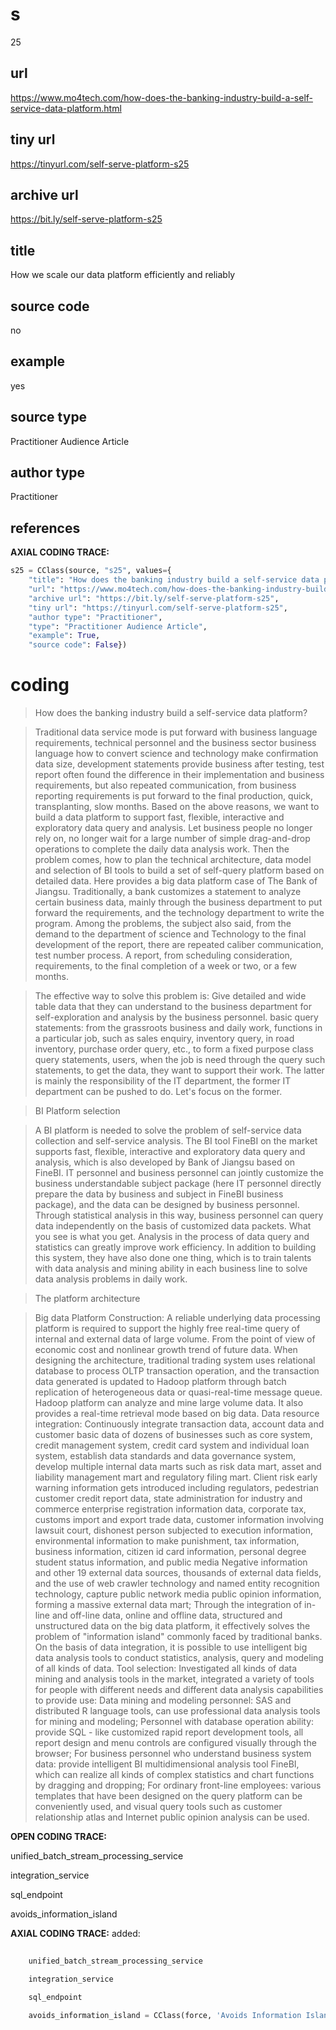 # s 
25
## url
https://www.mo4tech.com/how-does-the-banking-industry-build-a-self-service-data-platform.html
## tiny url
https://tinyurl.com/self-serve-platform-s25
## archive url
https://bit.ly/self-serve-platform-s25
## title
How we scale our data platform efficiently and reliably
## source code
no
## example
yes
## source type 
Practitioner Audience Article
## author type
Practitioner
## references

**AXIAL CODING TRACE:**
``` python
s25 = CClass(source, "s25", values={
    "title": "How does the banking industry build a self-service data platform?",
    "url": "https://www.mo4tech.com/how-does-the-banking-industry-build-a-self-service-data-platform.html",
    "archive url": "https://bit.ly/self-serve-platform-s25",
    "tiny url": "https://tinyurl.com/self-serve-platform-s25",
    "author type": "Practitioner",
    "type": "Practitioner Audience Article",
    "example": True,
    "source code": False})
```

# coding

> How does the banking industry build a self-service data platform?

> Traditional data service mode is put forward with business language requirements, technical personnel and the business sector business language how to convert science and technology make confirmation data size, development statements provide business after testing, test report often found the difference in their implementation and business requirements, but also repeated communication, from business reporting requirements is put forward to the final production, quick, transplanting, slow months.
Based on the above reasons, we want to build a data platform to support fast, flexible, interactive and exploratory data query and analysis. Let business people no longer rely on, no longer wait for a large number of simple drag-and-drop operations to complete the daily data analysis work.
Then the problem comes, how to plan the technical architecture, data model and selection of BI tools to build a set of self-query platform based on detailed data.
Here provides a big data platform case of The Bank of Jiangsu.
Traditionally, a bank customizes a statement to analyze certain business data, mainly through the business department to put forward the requirements, and the technology department to write the program. Among the problems, the subject also said, from the demand to the department of science and Technology to the final development of the report, there are repeated caliber communication, test number process. A report, from scheduling consideration, requirements, to the final completion of a week or two, or a few months.

> The effective way to solve this problem is:
Give detailed and wide table data that they can understand to the business department for self-exploration and analysis by the business personnel.
basic query statements: from the grassroots business and daily work, functions in a particular job, such as sales enquiry, inventory query, in road inventory, purchase order query, etc., to form a fixed purpose class query statements, users, when the job is need through the query such statements, to get the data, they want to support their work.
The latter is mainly the responsibility of the IT department, the former IT department can be pushed to do. Let's focus on the former.

> BI Platform selection

> A BI platform is needed to solve the problem of self-service data collection and self-service analysis. The BI tool FineBI on the market supports fast, flexible, interactive and exploratory data query and analysis, which is also developed by Bank of Jiangsu based on FineBI.
IT personnel and business personnel can jointly customize the business understandable subject package (here IT personnel directly prepare the data by business and subject in FineBI business package), and the data can be designed by business personnel. Through statistical analysis in this way, business personnel can query data independently on the basis of customized data packets. What you see is what you get. Analysis in the process of data query and statistics can greatly improve work efficiency. In addition to building this system, they have also done one thing, which is to train talents with data analysis and mining ability in each business line to solve data analysis problems in daily work.

> The platform architecture

> Big data Platform Construction:
A reliable underlying data processing platform is required to support the highly free real-time query of internal and external data of large volume. From the point of view of economic cost and nonlinear growth trend of future data. When designing the architecture, traditional trading system uses relational database to process OLTP transaction operation, and the transaction data generated is updated to Hadoop platform through batch replication of heterogeneous data or quasi-real-time message queue. Hadoop platform can analyze and mine large volume data. It also provides a real-time retrieval mode based on big data.
Data resource integration:
Continuously integrate transaction data, account data and customer basic data of dozens of businesses such as core system, credit management system, credit card system and individual loan system, establish data standards and data governance system, develop multiple internal data marts such as risk data mart, asset and liability management mart and regulatory filing mart. Client risk early warning information gets introduced including regulators, pedestrian customer credit report data, state administration for industry and commerce enterprise registration information data, corporate tax, customs import and export trade data, customer information involving lawsuit court, dishonest person subjected to execution information, environmental information to make punishment, tax information, business information, citizen id card information, personal degree student status information, and public media Negative information and other 19 external data sources, thousands of external data fields, and the use of web crawler technology and named entity recognition technology, capture public network media public opinion information, forming a massive external data mart;
Through the integration of in-line and off-line data, online and offline data, structured and unstructured data on the big data platform, it effectively solves the problem of "information island" commonly faced by traditional banks. On the basis of data integration, it is possible to use intelligent big data analysis tools to conduct statistics, analysis, query and modeling of all kinds of data.
Tool selection:
Investigated all kinds of data mining and analysis tools in the market, integrated a variety of tools for people with different needs and different data analysis capabilities to provide use:
Data mining and modeling personnel: SAS and distributed R language tools, can use professional data analysis tools for mining and modeling;
Personnel with database operation ability: provide SQL - like customized rapid report development tools, all report design and menu controls are configured visually through the browser;
For business personnel who understand business system data: provide intelligent BI multidimensional analysis tool FineBI, which can realize all kinds of complex statistics and chart functions by dragging and dropping;
For ordinary front-line employees: various templates that have been designed on the query platform can be conveniently used, and visual query tools such as customer relationship atlas and Internet public opinion analysis can be used.

**OPEN CODING TRACE:**

unified_batch_stream_processing_service

integration_service

sql_endpoint

avoids_information_island

**AXIAL CODING TRACE:**
added:
``` python
    
    unified_batch_stream_processing_service

    integration_service

    sql_endpoint
     
    avoids_information_island = CClass(force, 'Avoids Information Island')
```












